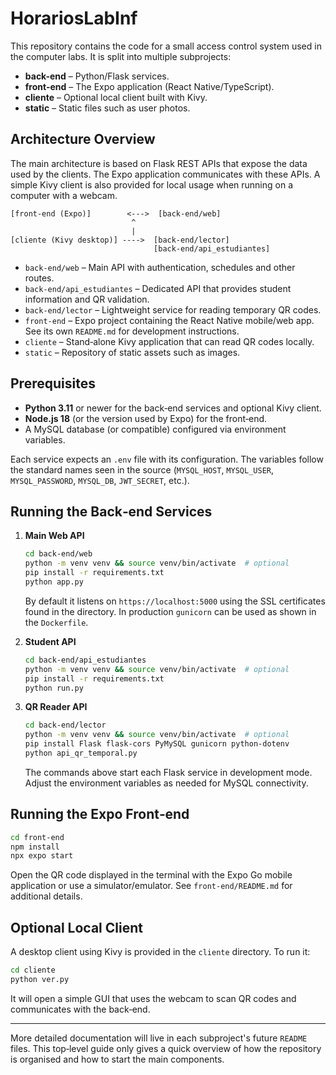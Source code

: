 # HorariosLabInf

This repository contains the code for a small access control system used in the computer labs. It is split into multiple subprojects:

- **back-end** – Python/Flask services.
- **front-end** – The Expo application (React Native/TypeScript).
- **cliente** – Optional local client built with Kivy.
- **static** – Static files such as user photos.

## Architecture Overview

The main architecture is based on Flask REST APIs that expose the data used by the clients. The Expo application communicates with these APIs. A simple Kivy client is also provided for local usage when running on a computer with a webcam.

```
[front-end (Expo)]        <--->  [back-end/web]
                           ^
                           |
[cliente (Kivy desktop)] ---->  [back-end/lector]
                                [back-end/api_estudiantes]
```

- `back-end/web` – Main API with authentication, schedules and other routes.
- `back-end/api_estudiantes` – Dedicated API that provides student information and QR validation.
- `back-end/lector` – Lightweight service for reading temporary QR codes.
- `front-end` – Expo project containing the React Native mobile/web app. See its own `README.md` for development instructions.
- `cliente` – Stand‑alone Kivy application that can read QR codes locally.
- `static` – Repository of static assets such as images.

## Prerequisites

- **Python 3.11** or newer for the back‑end services and optional Kivy client.
- **Node.js 18** (or the version used by Expo) for the front‑end.
- A MySQL database (or compatible) configured via environment variables.

Each service expects an `.env` file with its configuration. The variables follow the standard names seen in the source (`MYSQL_HOST`, `MYSQL_USER`, `MYSQL_PASSWORD`, `MYSQL_DB`, `JWT_SECRET`, etc.).

## Running the Back‑end Services

1. **Main Web API**

   ```bash
   cd back-end/web
   python -m venv venv && source venv/bin/activate  # optional
   pip install -r requirements.txt
   python app.py
   ```

   By default it listens on `https://localhost:5000` using the SSL certificates found in the directory. In production `gunicorn` can be used as shown in the `Dockerfile`.

2. **Student API**

   ```bash
   cd back-end/api_estudiantes
   python -m venv venv && source venv/bin/activate  # optional
   pip install -r requirements.txt
   python run.py
   ```

3. **QR Reader API**

   ```bash
   cd back-end/lector
   python -m venv venv && source venv/bin/activate  # optional
   pip install Flask flask-cors PyMySQL gunicorn python-dotenv
   python api_qr_temporal.py
   ```

   The commands above start each Flask service in development mode. Adjust the environment variables as needed for MySQL connectivity.

## Running the Expo Front‑end

```bash
cd front-end
npm install
npx expo start
```

Open the QR code displayed in the terminal with the Expo Go mobile application or use a simulator/emulator.
See `front-end/README.md` for additional details.

## Optional Local Client

A desktop client using Kivy is provided in the `cliente` directory. To run it:

```bash
cd cliente
python ver.py
```

It will open a simple GUI that uses the webcam to scan QR codes and communicates with the back‑end.

---

More detailed documentation will live in each subproject's future `README` files. This top‑level guide only gives a quick overview of how the repository is organised and how to start the main components.
